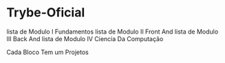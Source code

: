 # Trybe-Oficial
lista de Modulo I Fundamentos
lista de Modulo II Front And
lista de Modulo III Back And
lista de Modulo IV Ciencia Da Computação

Cada Bloco Tem um Projetos